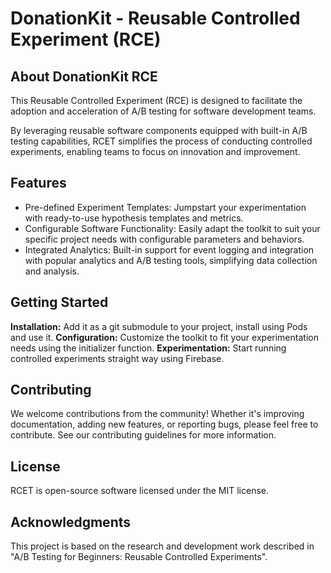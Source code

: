 # DonationKit - Reusable Controlled Experiment (RCE)

## About DonationKit RCE
This Reusable Controlled Experiment (RCE) is designed to facilitate the adoption and acceleration of A/B testing for software development teams. 

By leveraging reusable software components equipped with built-in A/B testing capabilities, RCET simplifies the process of conducting controlled experiments, enabling teams to focus on innovation and improvement.

## Features
- Pre-defined Experiment Templates: Jumpstart your experimentation with ready-to-use hypothesis templates and metrics.
- Configurable Software Functionality: Easily adapt the toolkit to suit your specific project needs with configurable parameters and behaviors.
- Integrated Analytics: Built-in support for event logging and integration with popular analytics and A/B testing tools, simplifying data collection and analysis.

## Getting Started
**Installation:** Add it as a git submodule to your project, install using Pods and use it.
**Configuration:** Customize the toolkit to fit your experimentation needs using the initializer function.
**Experimentation:** Start running controlled experiments straight way using Firebase.

## Contributing
We welcome contributions from the community! Whether it's improving documentation, adding new features, or reporting bugs, please feel free to contribute. See our contributing guidelines for more information.

## License
RCET is open-source software licensed under the MIT license.

## Acknowledgments
This project is based on the research and development work described in "A/B Testing for Beginners: Reusable Controlled Experiments".

